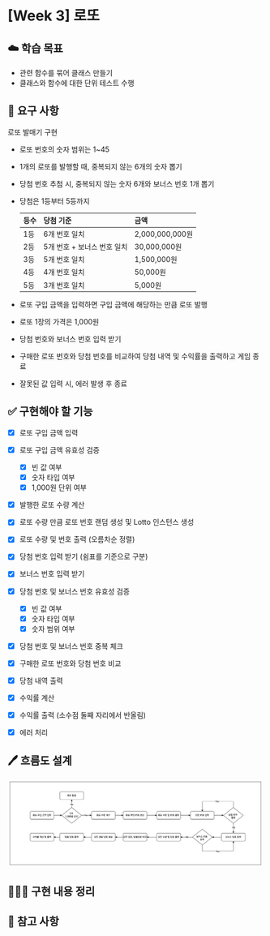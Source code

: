 # [Week 3] 로또

## ☁️ 학습 목표

- 관련 함수를 묶어 클래스 만들기
- 클래스와 함수에 대한 단위 테스트 수행

## 📍 요구 사항

로또 발매기 구현

- 로또 번호의 숫자 범위는 1~45
- 1개의 로또를 발행할 때, 중복되지 않는 6개의 숫자 뽑기
- 당첨 번호 추첨 시, 중복되지 않는 숫자 6개와 보너스 번호 1개 뽑기
- 당첨은 1등부터 5등까지

  | 등수 | 당첨 기준                   | 금액            |
  | ---- | --------------------------- | --------------- |
  | 1등  | 6개 번호 일치               | 2,000,000,000원 |
  | 2등  | 5개 번호 + 보너스 번호 일치 | 30,000,000원    |
  | 3등  | 5개 번호 일치               | 1,500,000원     |
  | 4등  | 4개 번호 일치               | 50,000원        |
  | 5등  | 3개 번호 일치               | 5,000원         |

- 로또 구입 금액을 입력하면 구입 금액에 해당하는 만큼 로또 발행
- 로또 1장의 가격은 1,000원
- 당첨 번호와 보너스 번호 입력 받기
- 구매한 로또 번호와 당첨 번호를 비교하여 당첨 내역 및 수익률을 출력하고 게임 종료
- 잘못된 값 입력 시, 에러 발생 후 종료

## ✅ 구현해야 할 기능

- [x] 로또 구입 금액 입력
- [x] 로또 구입 금액 유효성 검증

  - [x] 빈 값 여부
  - [x] 숫자 타입 여부
  - [x] 1,000원 단위 여부

- [x] 발행한 로또 수량 계산
- [x] 로또 수량 만큼 로또 번호 랜덤 생성 및 Lotto 인스턴스 생성
- [x] 로또 수량 및 번호 출력 (오름차순 정렬)
- [x] 당첨 번호 입력 받기 (쉼표를 기준으로 구분)
- [x] 보너스 번호 입력 받기
- [x] 당첨 번호 및 보너스 번호 유효성 검증

  - [x] 빈 값 여부
  - [x] 숫자 타입 여부
  - [x] 숫자 범위 여부

- [x] 당첨 번호 및 보너스 번호 중복 체크

- [x] 구매한 로또 번호와 당첨 번호 비교
- [x] 당첨 내역 출력
- [x] 수익률 계산
- [x] 수익률 출력 (소수점 둘째 자리에서 반올림)
- [x] 에러 처리

## 🖊️ 흐름도 설계

![흐름도](flowchart.png)

## 👩🏻‍💻 구현 내용 정리

## 📖 참고 사항
